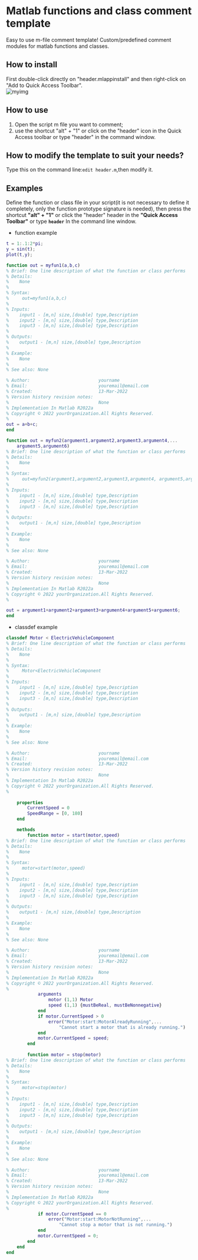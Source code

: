 # Matlab functions and class comment template
Easy to use m-file comment template! Custom/predefined comment modules for matlab functions and classes.<br>

## How to install
First double-click directly on "header.mlappinstall" and then right-click on "Add to Quick Access Toolbar". <br>
![myimg](header.jpg)

## How to use
1. Open the script m file you want to comment;<br>
1. use the shortcut "alt" + "1"  or click on the "header" icon in the Quick Access toolbar or type "header" in the command window.<br>

## How to modify the template to suit your needs?
Type this on the command line:`edit header.m`,then modify it.<br>

## Examples
Define the function or class file in your script(it is not necessary to define it completely, only the function prototype signature is needed), then press the shortcut **"alt" + "1"** or click the "header" header in the **"Quick Access Toolbar"** or type **`header`** In the command line window.<br>
- function example
```matlab
t = 1:.1:2*pi;
y = sin(t);
plot(t,y);

function out = myfun1(a,b,c)
% Brief: One line description of what the function or class performs
% Details:
%    None
% 
% Syntax:  
%     out=myfun1(a,b,c)
% 
% Inputs:
%    input1 - [m,n] size,[double] type,Description
%    input2 - [m,n] size,[double] type,Description
%    input3 - [m,n] size,[double] type,Description
% 
% Outputs:
%    output1 - [m,n] size,[double] type,Description
% 
% Example: 
%    None
% 
% See also: None

% Author:                          yourname
% Email:                           youremail@email.com
% Created:                         13-Mar-2022
% Version history revision notes:
%                                  None
% Implementation In Matlab R2022a
% Copyright © 2022 yourOrganization.All Rights Reserved.
%
out = a+b+c;
end 

function out = myfun2(argument1,argument2,argument3,argument4,...
    argument5,argument6)
% Brief: One line description of what the function or class performs
% Details:
%    None
% 
% Syntax:  
%     out=myfun2(argument1,argument2,argument3,argument4, argument5,argument6)
% 
% Inputs:
%    input1 - [m,n] size,[double] type,Description
%    input2 - [m,n] size,[double] type,Description
%    input3 - [m,n] size,[double] type,Description
% 
% Outputs:
%    output1 - [m,n] size,[double] type,Description
% 
% Example: 
%    None
% 
% See also: None

% Author:                          yourname
% Email:                           youremail@email.com
% Created:                         13-Mar-2022
% Version history revision notes:
%                                  None
% Implementation In Matlab R2022a
% Copyright © 2022 yourOrganization.All Rights Reserved.
%

out = argument1+argument2+argument3+argument4+argument5+argument6;
end 
```

- classdef example
```matlab
classdef Motor < ElectricVehicleComponent
% Brief: One line description of what the function or class performs
% Details:
%    None
% 
% Syntax:  
%     Motor<ElectricVehicleComponent
% 
% Inputs:
%    input1 - [m,n] size,[double] type,Description
%    input2 - [m,n] size,[double] type,Description
%    input3 - [m,n] size,[double] type,Description
% 
% Outputs:
%    output1 - [m,n] size,[double] type,Description
% 
% Example: 
%    None
% 
% See also: None

% Author:                          yourname
% Email:                           youremail@email.com
% Created:                         13-Mar-2022
% Version history revision notes:
%                                  None
% Implementation In Matlab R2022a
% Copyright © 2022 yourOrganization.All Rights Reserved.
%
   
    properties
        CurrentSpeed = 0
        SpeedRange = [0, 180]
    end

    methods
        function motor = start(motor,speed)
% Brief: One line description of what the function or class performs
% Details:
%    None
% 
% Syntax:  
%     motor=start(motor,speed)
% 
% Inputs:
%    input1 - [m,n] size,[double] type,Description
%    input2 - [m,n] size,[double] type,Description
%    input3 - [m,n] size,[double] type,Description
% 
% Outputs:
%    output1 - [m,n] size,[double] type,Description
% 
% Example: 
%    None
% 
% See also: None

% Author:                          yourname
% Email:                           youremail@email.com
% Created:                         13-Mar-2022
% Version history revision notes:
%                                  None
% Implementation In Matlab R2022a
% Copyright © 2022 yourOrganization.All Rights Reserved.
%
            arguments
                motor (1,1) Motor
                speed (1,1) {mustBeReal, mustBeNonnegative}
            end
            if motor.CurrentSpeed > 0
                error("Motor:start:MotorAlreadyRunning",...
                    "Cannot start a motor that is already running.")
            end
            motor.CurrentSpeed = speed;   
        end
        
        function motor = stop(motor)
% Brief: One line description of what the function or class performs
% Details:
%    None
% 
% Syntax:  
%     motor=stop(motor)
% 
% Inputs:
%    input1 - [m,n] size,[double] type,Description
%    input2 - [m,n] size,[double] type,Description
%    input3 - [m,n] size,[double] type,Description
% 
% Outputs:
%    output1 - [m,n] size,[double] type,Description
% 
% Example: 
%    None
% 
% See also: None

% Author:                          yourname
% Email:                           youremail@email.com
% Created:                         13-Mar-2022
% Version history revision notes:
%                                  None
% Implementation In Matlab R2022a
% Copyright © 2022 yourOrganization.All Rights Reserved.
%
            if motor.CurrentSpeed == 0
                error("Motor:start:MotorNotRunning",...
                    "Cannot stop a motor that is not running.")
            end
            motor.CurrentSpeed = 0;
        end
    end
end
```
